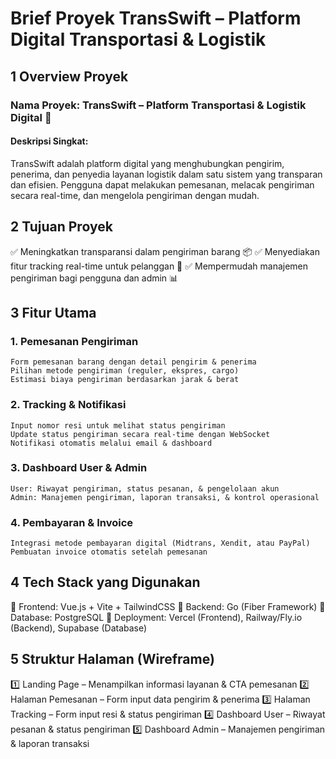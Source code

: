 # Brief Proyek TransSwift – Platform Digital Transportasi & Logistik

## 1 Overview Proyek

### Nama Proyek: TransSwift – Platform Transportasi & Logistik Digital 🚚
#### Deskripsi Singkat:
TransSwift adalah platform digital yang menghubungkan pengirim, penerima, dan penyedia layanan logistik dalam satu sistem yang transparan dan efisien. Pengguna dapat melakukan pemesanan, melacak pengiriman secara real-time, dan mengelola pengiriman dengan mudah.

## 2 Tujuan Proyek

✅ Meningkatkan transparansi dalam pengiriman barang 📦
✅ Menyediakan fitur tracking real-time untuk pelanggan 📍
✅ Mempermudah manajemen pengiriman bagi pengguna dan admin 📊

## 3 Fitur Utama
### 1. Pemesanan Pengiriman

    Form pemesanan barang dengan detail pengirim & penerima
    Pilihan metode pengiriman (reguler, ekspres, cargo)
    Estimasi biaya pengiriman berdasarkan jarak & berat

### 2. Tracking & Notifikasi

    Input nomor resi untuk melihat status pengiriman
    Update status pengiriman secara real-time dengan WebSocket
    Notifikasi otomatis melalui email & dashboard

### 3. Dashboard User & Admin

    User: Riwayat pengiriman, status pesanan, & pengelolaan akun
    Admin: Manajemen pengiriman, laporan transaksi, & kontrol operasional

### 4. Pembayaran & Invoice

    Integrasi metode pembayaran digital (Midtrans, Xendit, atau PayPal)
    Pembuatan invoice otomatis setelah pemesanan

## 4 Tech Stack yang Digunakan

🔹 Frontend: Vue.js + Vite + TailwindCSS
🔹 Backend: Go (Fiber Framework)
🔹 Database: PostgreSQL
🔹 Deployment: Vercel (Frontend), Railway/Fly.io (Backend), Supabase (Database)

## 5️ Struktur Halaman (Wireframe)

1️⃣ Landing Page – Menampilkan informasi layanan & CTA pemesanan
2️⃣ Halaman Pemesanan – Form input data pengirim & penerima
3️⃣ Halaman Tracking – Form input resi & status pengiriman
4️⃣ Dashboard User – Riwayat pesanan & status pengiriman
5️⃣ Dashboard Admin – Manajemen pengiriman & laporan transaksi
